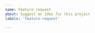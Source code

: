 ```yaml
---
name: Feature request
about: Suggest an idea for this project
labels: 'feature-request'

---
```

<!-- Please search existing issues to avoid creating duplicates. -->
<!-- Describe the feature you'd like. -->
